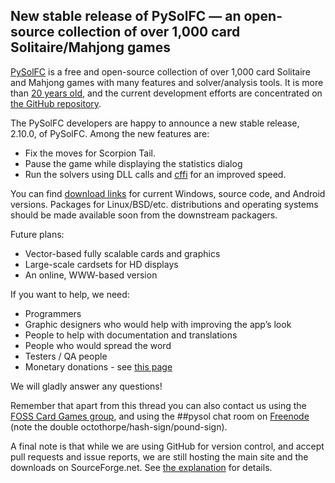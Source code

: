 ## New stable release of PySolFC — an open-source collection of over 1,000 card Solitaire/Mahjong games

[PySolFC](https://pysolfc.sourceforge.io/) is a free and open-source collection of over 1,000 card Solitaire and Mahjong games with many features and solver/analysis tools. It is more than [20 years old](http://solitaire.vegard2.net/pysol.html), and the current development efforts are concentrated on [the GitHub repository](https://github.com/shlomif/PySolFC).

The PySolFC developers are happy to announce a new stable release, 2.10.0, of PySolFC. Among the new features are:

* Fix the moves for Scorpion Tail.
* Pause the game while displaying the statistics dialog
* Run the solvers using DLL calls and [cffi](https://pypi.org/project/cffi/) for an improved speed.

You can find [download links](https://sourceforge.net/projects/pysolfc/files/PySolFC/) for current Windows, source code, and Android versions.
Packages for Linux/BSD/etc. distributions and operating systems should be made
available soon from the downstream packagers.

Future plans:

* Vector-based fully scalable cards and graphics
* Large-scale cardsets for HD displays
* An online, WWW-based version

If you want to help, we need:

* Programmers
* Graphic designers who would help with improving the app’s look
* People to help with documentation and translations
* People who would spread the word
* Testers / QA people
* Monetary donations - see [this page](http://www.shlomifish.org/meta/how-to-help/)

We will gladly answer any questions!

Remember that apart from this thread you can also contact us using the [FOSS Card Games group](https://groups.google.com/forum/#!forum/foss-card-games), and using the ##pysol chat room on [Freenode](http://freenode.net/) (note the double octothorpe/hash-sign/pound-sign).

A final note is that while we are using GitHub for version control, and accept
pull requests and issue reports, we are still hosting the main site and the
downloads on SourceForge.net. See [the explanation](https://www.reddit.com/r/Python/comments/8237i3/help_is_needed_in_preparing_a_windows_binary/dv84xxu/)
for details.
